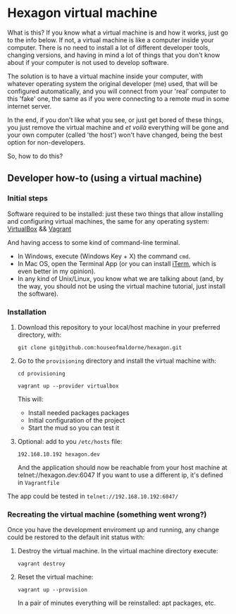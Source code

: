 # Hexagon virtual machine

What is this? If you know what a virtual machine is and how it works, just go to the info below. If not, a virtual machine is like a computer inside your computer. There is no need to install a lot of different developer tools, changing versions, and having in mind a lot of things that you don't know about if your computer is not used to develop software.

The solution is to have a virtual machine inside your computer, with whatever operating system the original developer (me) used, that will be configured automatically, and you will connect from your 'real' computer to this 'fake' one, the same as if you were connecting to a remote mud in some internet server.

In the end, if you don't like what you see, or just get bored of these things, you just remove the virtual machine and *et voilà* everything will be gone and your own computer (called 'the host') won't have changed, being the best option for non-developers.

So, how to do this?

## Developer how-to (using a virtual machine)

### Initial steps

Software required to be installed: just these two things that allow installing and configuring virtual machines, the same for any operating system: [VirtualBox](https://www.virtualbox.org/wiki/Downloads) && [Vagrant](https://www.vagrantup.com/downloads.html)

And having access to some kind of command-line terminal. 
 * In Windows, execute (Windows Key + X) the command `cmd`.
 * In Mac OS, open the Terminal App (or you can install [iTerm](https://www.iterm2.com/), which is even better in my opinion).
 * In any kind of Unix/Linux, you know what we are talking about (and, by the way, you should not be 
    using the virtual machine tutorial, just install the software).

### Installation

1. Download this repository to your local/host machine in your preferred directory, with:

    `git clone git@github.com:houseofmaldorne/hexagon.git`

3. Go to the `provisioning` directory and install the virtual machine with:
    
    `cd provisioning`

    `vagrant up --provider virtualbox`

    This will:
    
    + Install needed packages packages
    + Initial configuration of the project
    + Start the mud so you can test it
    
4. Optional: add to you `/etc/hosts` file:

    `192.168.10.192 hexagon.dev`
    
    And the application should now be reachable from your host machine at telnet://hexagon.dev:6047
    If you want to use a different ip, it's defined in `Vagrantfile`

The app could be tested in `telnet://192.168.10.192:6047/` 

### Recreating the virtual machine (something went wrong?)

Once you have the development enviroment up and running, any change could be restored to the default init status with:

1. Destroy the virtual machine. In the virtual machine directory execute: 

    `vagrant destroy`

2. Reset the virtual machine:

    `vagrant up --provision`

    In a pair of minutes everything will be reinstalled: apt packages, etc.
